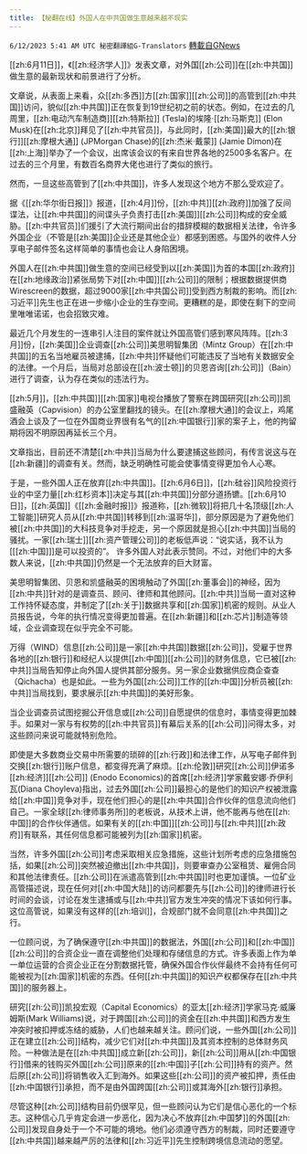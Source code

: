 ```yaml
---
title: 【秘翻在线】外国人在中共国做生意越来越不现实
---
```

`6/12/2023 5:41 AM UTC 秘密翻譯組G-Translators` [轉載自GNews](https://gnews.org/articles/1376800)

[[zh:6月11日]]，《[[zh:经济学人]]》发表文章，对外国[[zh:公司]]在[[zh:中共国]]做生意的最新现状和前景进行了分析。

文章说，从表面上来看，众[[zh:多西]]方[[zh:国家]][[zh:公司]]的高管到[[zh:中共国]]访问，貌似[[zh:中共国]]正在恢复到19世纪初之前的状态。例如，在过去的几周里，[[zh:电动汽车制造商]][[zh:特斯拉]] (Tesla)的埃隆·[[zh:马斯克]] (Elon Musk)在[[zh:北京]]拜见了[[zh:中共官员]]，与此同时，[[zh:美国]]最大的[[zh:银行]][[zh:摩根大通]] (JPMorgan Chase)的[[zh:杰米·戴蒙]] (Jamie Dimon)在[[zh:上海]]举办了一个会议，出席该会议的有来自世界各地的2500多名客户。在过去的三个月里，有数百名商界大佬也进行了类似的旅行。

然而，一旦这些高管到了[[zh:中共国]]，许多人发现这个地方不那么受欢迎了。

据《[[zh:华尔街日报]]》报道，[[zh:4月]]份，[[zh:中共]][[zh:政府]]加强了反间谍法，让[[zh:中共国]]的间谍头子负责打击[[zh:美国]][[zh:公司]]构成的安全威胁。[[zh:中共官员]]们援引了大流行期间出台的措辞模糊的数据相关法律，令许多外国企业（不管是[[zh:美国]]企业还是其他企业）都感到困惑。与国外的收件人分享电子邮件签名这样简单的事情也会让人身陷困境。

外国人在[[zh:中共国]]做生意的空间已经受到以[[zh:美国]]为首的本国[[zh:政府]]在[[zh:地缘政治]]紧张局势下对[[zh:中国]][[zh:公司]]的限制；根据数据提供商Wirescreen的数据，超过9000家[[zh:中共国公司]]受到西方制裁的影响。而[[zh:习近平]]先生也正在进一步缩小企业的生存空间。更糟糕的是，即使在剩下的空间里唯唯诺诺，也会招致灾难。

最近几个月发生的一连串引人注目的案件就让外国高管们感到寒风阵阵。[[zh:3月]]份，[[zh:美国]]企业调查[[zh:公司]]美思明智集团（Mintz Group）在[[zh:中共国]]的五名当地雇员被逮捕，[[zh:中共]]怀疑他们可能违反了当地有关数据安全的法律。一个月后，当局对总部设在[[zh:波士顿]]的贝恩咨询[[zh:公司]]（Bain）进行了调查，认为存在类似的违法行为。

[[zh:5月]]，[[zh:中共国]][[zh:国家]]电视台播放了警察在跨国研究[[zh:公司]]凯盛融英（Capvision）的办公室里翻找的镜头。在[[zh:摩根大通]]的会议上，鸡尾酒会上谈及了一位在外国商业界很有名气的[[zh:中国银行]]家的案子上，他的拘留期将因不明原因再延长三个月。

文章指出，目前还不清楚[[zh:中共]]当局为什么要逮捕这些顾问，有传言说这与在[[zh:新疆]]的调查有关。然而，缺乏明确性可能会使事情变得更加令人心寒。

于是，一些外国人正在放弃[[zh:中共国]]。[[zh:6月6日]]，[[zh:硅谷]]风险投资行业的中坚力量[[zh:红杉资本]]决定与其[[zh:中共国]]分部分道扬镳。[[zh:6月10日]]，[[zh:英国]]《[[zh:金融时报]]》报道称，[[zh:微软]]将把几十名顶级[[zh:人工智能]]研究人员从[[zh:中共国]]转移到[[zh:温哥华]]，部分原因是为了避免他们被[[zh:中共国]]的大科技竞争对手挖走，另一个原因就是担心[[zh:中共国]]当局的骚扰。一家[[zh:瑞士]][[zh:资产管理公司]]的老板低声说：“说实话，我不认为\[[[zh:中国]]\]是可以投资的”。 许多外国人对此表示赞同。不过，对他们中的大多数人来说，[[zh:中共国]]仍然是一个无法放弃的巨大财富。

美思明智集团、贝恩和凯盛融英的困境触动了外国[[zh:董事会]]的神经，因为[[zh:中共]]针对的是调查员、顾问、律师和其他顾问。[[zh:中共]]当局一直对这种工作持怀疑态度，并制定了[[zh:关于]]数据共享和[[zh:国家]]机密的规则。从业人员报告说，今年的执行情况变得更加普遍。在[[zh:新疆]]和[[zh:芯片]]制造等领域，企业调查现在似乎完全不可能。

万得（WIND）信息[[zh:公司]]是一家[[zh:中共国]]数据[[zh:公司]]，受雇于世界各地的[[zh:银行]]和经纪人以提供[[zh:中国]][[zh:公司]]的财务信息，它已被[[zh:中共]]当局告知停止向外国人提供其部分服务。另一家企业数据供应商企查查（Qichacha）也是如此。一些为外国[[zh:公司]]工作的[[zh:中国]]分析员被[[zh:中共]]当局找到，要求展示[[zh:中共国]]的美好形象。

当企业调查员试图挖掘公开信息或[[zh:公司]]自愿提供的信息时，事情变得更加棘手。如果对一家与有权势的[[zh:中共官员]]有幕后关系的[[zh:公司]]问得太多，对这些顾问来说可能就特别危险。

即使是大多数商业交易中所需要的琐碎的[[zh:行政]]和法律工作，从写电子邮件到交换[[zh:银行]]账户信息，都变得充满了麻烦。[[zh:伦敦]]研究[[zh:公司]]伊诺多[[zh:经济]][[zh:公司]] (Enodo Economics)的首席[[zh:经济]]学家戴安娜·乔伊利瓦(Diana Choyleva)指出，过去外国[[zh:公司]]最担心的是他们的知识产权被泄露给[[zh:中国]]竞争对手，现在他们担心的是[[zh:中共国]]合作伙伴的信息流向他们自己。一家全球[[zh:律师事务所]]的老板说，从技术上讲，他不能再与他在[[zh:中国]]的合作伙伴通信。如果有关的[[zh:中国]][[zh:公司]]与[[zh:中共]][[zh:政府]]有联系，其任何信息都可能被列为[[zh:国家]]机密。

当然，许多外国[[zh:公司]]考虑采取相关应急措施，这些计划所考虑的应急措施包括，如果[[zh:公司]]突然被迫撤出[[zh:中共国]]，则要审查办公室租赁、雇佣合同和其他法律责任。[[zh:公司]]在派遣高管到[[zh:中共国]]时也更加谨慎。一位矿业高管描述说，现在任何对[[zh:中国大陆]]的访问都要先与[[zh:公司]]的律师进行长时间的会谈，讨论在发生逮捕或与[[zh:中共]]官方发生冲突的情况下该如何行事。这位高管说，如果没有这样的[[zh:培训]]，合规部门就不会同意[[zh:中共国]]之行。

一位顾问说，为了确保遵守[[zh:中共国]]的数据法，外国[[zh:公司]]和[[zh:中国]][[zh:公司]]的合资企业一直在调整他们处理和存储信息的方式。许多表面上作为单一单位运营的合资企业正在分割数据托管，确保外国合作伙伴最终不会持有任何可能被视为[[zh:国家]]机密的东西。任何[[zh:中共国]]的知识产权都保存在[[zh:中共国]]的服务器上。

研究[[zh:公司]]凯投宏观（Capital Economics）的亚太[[zh:经济]]学家马克·威廉姆斯(Mark Williams)说，对于跨国[[zh:公司]]的资金在[[zh:中共国]]和西方发生冲突时被扣押或冻结的威胁，人们也越来越关注。顾问们说，一些外国[[zh:公司]]正在建立[[zh:公司]]结构，减少它们对[[zh:中共国]]及其资本控制的总体财务风险。一种做法是在[[zh:中共国]]成立新[[zh:公司]]，新[[zh:公司]]用从[[zh:中国银行]]借来的钱购买外国[[zh:公司]]原来的[[zh:中国]]子[[zh:公司]]持有的资产。然后原[[zh:公司]]将销售收入汇到海外。如果这些[[zh:公司]]的资产被扣押，责任由[[zh:中国银行]]承担，而不是由外国跨国[[zh:公司]]或其海外[[zh:银行]]承担。

尽管这种[[zh:公司]]结构目前仍很罕见，但一些顾问认为它们是信心恶化的一个标志。这种信心几乎肯定会进一步恶化，因为决心不放弃[[zh:中国梦]]的外国[[zh:公司]]发现自身处于一个不可能的境地。他们必须遵守西方的制裁，同时还要遵守[[zh:中共国]]越来越严厉的法律和[[zh:习近平]]先生控制跨境信息流动的愿望。
